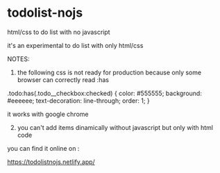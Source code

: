 # todolist-nojs

html/css to do list with no javascript


it's an experimental to do list with only html/css

NOTES: 

1) the following css is not ready for production because only some browser can correctly read :has


 .todo:has(.todo__checkbox:checked) {
    color: #555555;
    background: #eeeeee;
    text-decoration: line-through;
    order: 1; 
    }
    
 it works with google chrome
 
 2) you can't add items dinamically without javascript but only with html code



you can find it online on :

https://todolistnojs.netlify.app/
